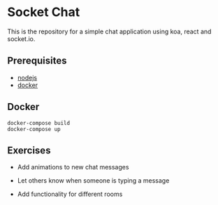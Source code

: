 # Socket Chat

This is the repository for a simple chat application using koa, react and socket.io.

## Prerequisites

* [nodejs](http://nodejs.org)
* [docker](http://docker.com)

## Docker

    docker-compose build
    docker-compose up

## Exercises

* Add animations to new chat messages

* Let others know when someone is typing a message

* Add functionality for different rooms

